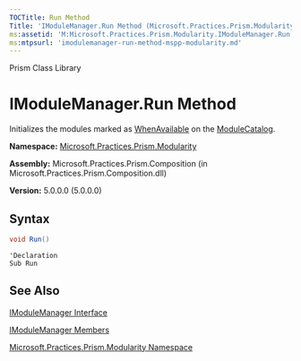 ```yaml
---
TOCTitle: Run Method
Title: 'IModuleManager.Run Method (Microsoft.Practices.Prism.Modularity)'
ms:assetid: 'M:Microsoft.Practices.Prism.Modularity.IModuleManager.Run'
ms:mtpsurl: 'imodulemanager-run-method-mspp-modularity.md'
---
```


Prism Class Library

# IModuleManager.Run Method

Initializes the modules marked as [WhenAvailable](initializationmode-enumeration-mspp-modularity.md) on the [ModuleCatalog](modulecatalog-class-mspp-modularity.md).

**Namespace:** [Microsoft.Practices.Prism.Modularity](mspp-modularity-namespace.md)

**Assembly:** Microsoft.Practices.Prism.Composition (in Microsoft.Practices.Prism.Composition.dll)

**Version:** 5.0.0.0 (5.0.0.0)

## Syntax

```C#
void Run()
```

```VB
'Declaration
Sub Run
```

## See Also


[IModuleManager Interface](imodulemanager-interface-mspp-modularity.md)

[IModuleManager Members](imodulemanager-members-mspp-modularity.md)

[Microsoft.Practices.Prism.Modularity Namespace](mspp-modularity-namespace.md)
